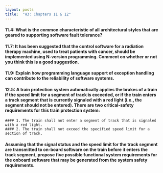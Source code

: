 ```yaml
---
layout: posts
title:  "H3: Chapters 11 & 12"
---
```

#### 11.4: What is the common characteristic of all architectural styles that are geared to supporting software fault tolerance?

#### 11.7:  It has been suggested that the control software for a radiation therapy machine, used to treat patients with cancer, should be implemented using N-version programming. Comment on whether or not you think this is a good suggestion.

#### 11.9: Explain how programming language support of exception handling can contribute to the reliability of software systems.

#### 12.5: A train protection system automatically applies the brakes of a train if the speed limit for a segment of track is exceeded, or if the train enters a track segment that is currently signaled with a red light (i.e., the segment should not be entered). There are two critical-safety requirements for this train protection system: 
    #### 1. The train shall not enter a segment of track that is signaled with a red light.
    #### 2. The train shall not exceed the specified speed limit for a section of track.
#### Assuming that the signal status and the speed limit for the track segment are transmitted to on-board software on the train before it enters the track segment, propose five possible functional system requirements for the onboard software that may be generated from the system safety requirements.
